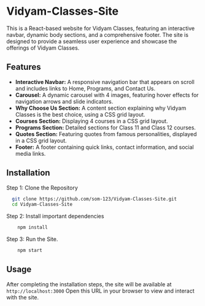
# Vidyam-Classes-Site

This is a React-based website for Vidyam Classes, featuring an interactive navbar, dynamic body sections, and a comprehensive footer. The site is designed to provide a seamless user experience and showcase the offerings of Vidyam Classes.

## Features

- **Interactive Navbar:** A responsive navigation bar that appears on scroll and includes links to Home, Programs, and Contact Us.
- **Carousel:** A dynamic carousel with 4 images, featuring hover effects for navigation arrows and slide indicators.
- **Why Choose Us Section:** A content section explaining why Vidyam Classes is the best choice, using a CSS grid layout.
- **Courses Section:** Displaying 4 courses in a CSS grid layout.
- **Programs Section:** Detailed sections for Class 11 and Class 12 courses.
- **Quotes Section:** Featuring quotes from famous personalities, displayed in a CSS grid layout.
- **Footer:** A footer containing quick links, contact information, and social media links.


## Installation

Step 1: Clone the Repository

```bash
  git clone https://github.com/som-123/Vidyam-Classes-Site.git
  cd Vidyam-Classes-Site
```

Step 2: Install important dependencies

```bash
    npm install
``` 

Step 3: Run the Site.

```bash
    npm start
```

## Usage

After completing the installation steps, the site will be available at `http://localhost:3000` Open this URL in your browser to view and interact with the site.
